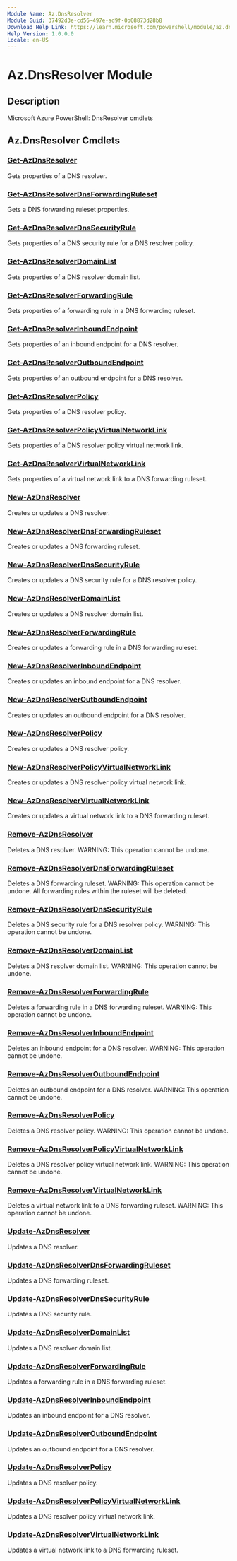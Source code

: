 ```yaml
---
Module Name: Az.DnsResolver
Module Guid: 37492d3e-cd56-497e-ad9f-0b08873d28b8
Download Help Link: https://learn.microsoft.com/powershell/module/az.dnsresolver
Help Version: 1.0.0.0
Locale: en-US
---
```


# Az.DnsResolver Module
## Description
Microsoft Azure PowerShell: DnsResolver cmdlets

## Az.DnsResolver Cmdlets
### [Get-AzDnsResolver](Get-AzDnsResolver.md)
Gets properties of a DNS resolver.

### [Get-AzDnsResolverDnsForwardingRuleset](Get-AzDnsResolverDnsForwardingRuleset.md)
Gets a DNS forwarding ruleset properties.

### [Get-AzDnsResolverDnsSecurityRule](Get-AzDnsResolverDnsSecurityRule.md)
Gets properties of a DNS security rule for a DNS resolver policy.

### [Get-AzDnsResolverDomainList](Get-AzDnsResolverDomainList.md)
Gets properties of a DNS resolver domain list.

### [Get-AzDnsResolverForwardingRule](Get-AzDnsResolverForwardingRule.md)
Gets properties of a forwarding rule in a DNS forwarding ruleset.

### [Get-AzDnsResolverInboundEndpoint](Get-AzDnsResolverInboundEndpoint.md)
Gets properties of an inbound endpoint for a DNS resolver.

### [Get-AzDnsResolverOutboundEndpoint](Get-AzDnsResolverOutboundEndpoint.md)
Gets properties of an outbound endpoint for a DNS resolver.

### [Get-AzDnsResolverPolicy](Get-AzDnsResolverPolicy.md)
Gets properties of a DNS resolver policy.

### [Get-AzDnsResolverPolicyVirtualNetworkLink](Get-AzDnsResolverPolicyVirtualNetworkLink.md)
Gets properties of a DNS resolver policy virtual network link.

### [Get-AzDnsResolverVirtualNetworkLink](Get-AzDnsResolverVirtualNetworkLink.md)
Gets properties of a virtual network link to a DNS forwarding ruleset.

### [New-AzDnsResolver](New-AzDnsResolver.md)
Creates or updates a DNS resolver.

### [New-AzDnsResolverDnsForwardingRuleset](New-AzDnsResolverDnsForwardingRuleset.md)
Creates or updates a DNS forwarding ruleset.

### [New-AzDnsResolverDnsSecurityRule](New-AzDnsResolverDnsSecurityRule.md)
Creates or updates a DNS security rule for a DNS resolver policy.

### [New-AzDnsResolverDomainList](New-AzDnsResolverDomainList.md)
Creates or updates a DNS resolver domain list.

### [New-AzDnsResolverForwardingRule](New-AzDnsResolverForwardingRule.md)
Creates or updates a forwarding rule in a DNS forwarding ruleset.

### [New-AzDnsResolverInboundEndpoint](New-AzDnsResolverInboundEndpoint.md)
Creates or updates an inbound endpoint for a DNS resolver.

### [New-AzDnsResolverOutboundEndpoint](New-AzDnsResolverOutboundEndpoint.md)
Creates or updates an outbound endpoint for a DNS resolver.

### [New-AzDnsResolverPolicy](New-AzDnsResolverPolicy.md)
Creates or updates a DNS resolver policy.

### [New-AzDnsResolverPolicyVirtualNetworkLink](New-AzDnsResolverPolicyVirtualNetworkLink.md)
Creates or updates a DNS resolver policy virtual network link.

### [New-AzDnsResolverVirtualNetworkLink](New-AzDnsResolverVirtualNetworkLink.md)
Creates or updates a virtual network link to a DNS forwarding ruleset.

### [Remove-AzDnsResolver](Remove-AzDnsResolver.md)
Deletes a DNS resolver.
WARNING: This operation cannot be undone.

### [Remove-AzDnsResolverDnsForwardingRuleset](Remove-AzDnsResolverDnsForwardingRuleset.md)
Deletes a DNS forwarding ruleset.
WARNING: This operation cannot be undone.
All forwarding rules within the ruleset will be deleted.

### [Remove-AzDnsResolverDnsSecurityRule](Remove-AzDnsResolverDnsSecurityRule.md)
Deletes a DNS security rule for a DNS resolver policy.
WARNING: This operation cannot be undone.

### [Remove-AzDnsResolverDomainList](Remove-AzDnsResolverDomainList.md)
Deletes a DNS resolver domain list.
WARNING: This operation cannot be undone.

### [Remove-AzDnsResolverForwardingRule](Remove-AzDnsResolverForwardingRule.md)
Deletes a forwarding rule in a DNS forwarding ruleset.
WARNING: This operation cannot be undone.

### [Remove-AzDnsResolverInboundEndpoint](Remove-AzDnsResolverInboundEndpoint.md)
Deletes an inbound endpoint for a DNS resolver.
WARNING: This operation cannot be undone.

### [Remove-AzDnsResolverOutboundEndpoint](Remove-AzDnsResolverOutboundEndpoint.md)
Deletes an outbound endpoint for a DNS resolver.
WARNING: This operation cannot be undone.

### [Remove-AzDnsResolverPolicy](Remove-AzDnsResolverPolicy.md)
Deletes a DNS resolver policy.
WARNING: This operation cannot be undone.

### [Remove-AzDnsResolverPolicyVirtualNetworkLink](Remove-AzDnsResolverPolicyVirtualNetworkLink.md)
Deletes a DNS resolver policy virtual network link.
WARNING: This operation cannot be undone.

### [Remove-AzDnsResolverVirtualNetworkLink](Remove-AzDnsResolverVirtualNetworkLink.md)
Deletes a virtual network link to a DNS forwarding ruleset.
WARNING: This operation cannot be undone.

### [Update-AzDnsResolver](Update-AzDnsResolver.md)
Updates a DNS resolver.

### [Update-AzDnsResolverDnsForwardingRuleset](Update-AzDnsResolverDnsForwardingRuleset.md)
Updates a DNS forwarding ruleset.

### [Update-AzDnsResolverDnsSecurityRule](Update-AzDnsResolverDnsSecurityRule.md)
Updates a DNS security rule.

### [Update-AzDnsResolverDomainList](Update-AzDnsResolverDomainList.md)
Updates a DNS resolver domain list.

### [Update-AzDnsResolverForwardingRule](Update-AzDnsResolverForwardingRule.md)
Updates a forwarding rule in a DNS forwarding ruleset.

### [Update-AzDnsResolverInboundEndpoint](Update-AzDnsResolverInboundEndpoint.md)
Updates an inbound endpoint for a DNS resolver.

### [Update-AzDnsResolverOutboundEndpoint](Update-AzDnsResolverOutboundEndpoint.md)
Updates an outbound endpoint for a DNS resolver.

### [Update-AzDnsResolverPolicy](Update-AzDnsResolverPolicy.md)
Updates a DNS resolver policy.

### [Update-AzDnsResolverPolicyVirtualNetworkLink](Update-AzDnsResolverPolicyVirtualNetworkLink.md)
Updates a DNS resolver policy virtual network link.

### [Update-AzDnsResolverVirtualNetworkLink](Update-AzDnsResolverVirtualNetworkLink.md)
Updates a virtual network link to a DNS forwarding ruleset.

